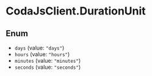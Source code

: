 # CodaJsClient.DurationUnit

## Enum

* `days` (value: `"days"`)
* `hours` (value: `"hours"`)
* `minutes` (value: `"minutes"`)
* `seconds` (value: `"seconds"`)
